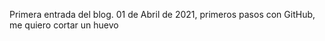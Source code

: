 Primera entrada del blog.
01 de Abril de 2021, primeros pasos con GitHub, me quiero cortar un huevo
